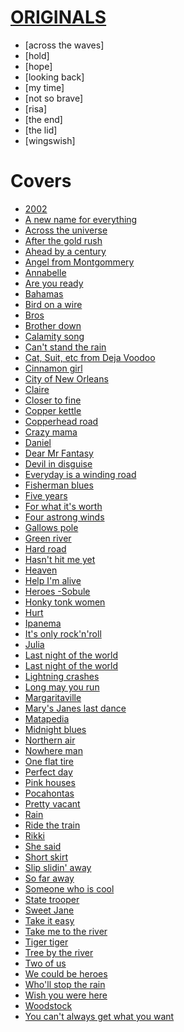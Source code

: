 


# [ORIGINALS](https://drive.google.com/drive/folders/1z0ft2zOqth9AEzh6ZIvWN7xUag6-_nIx?usp=sharing)
- [across the waves]
- [hold]
- [hope]
- [looking back]
- [my time]
- [not so brave]
- [risa]
- [the end]
- [the lid]
- [wingswish]

# Covers 
- [2002](https://www.youtube.com/watch?v=873Y6t-uCvE)
- [A new name for everything](https://www.youtube.com/watch?v=KMPPVUPUC1E)
- [Across the universe](https://www.youtube.com/watch?v=a4UQJwd3awQ)
- [After the gold rush](https://www.youtube.com/watch?v=d6Zf4D1tHdw)
- [Ahead by a century](https://www.youtube.com/watch?v=QE2joQsWXJg)
- [Angel from Montgommery](https://www.youtube.com/watch?v=WKjIDJAP7Lg)
- [Annabelle](https://www.youtube.com/watch?v=yOk1UDGSIcc)
- [Are you ready](https://www.youtube.com/watch?v=MmDQJjCHDOQ)
- [Bahamas](https://www.youtube.com/watch?v=w_BbyXcMh7Y)
- [Bird on a wire](https://www.youtube.com/watch?v=qq9hT-FdknE)
- [Bros](https://www.youtube.com/watch?v=TD_Q9CxXTo4)
- [Brother down](https://www.youtube.com/watch?v=71EnaOs-Xdk)
- [Calamity song](https://www.youtube.com/watch?v=lcGSEbfegrs)
- [Can't stand the rain](https://www.youtube.com/watch?v=_RWKphdVsXg)
- [Cat, Suit, etc from Deja Voodoo](https://www.youtube.com/watch?v=M_YUnyKxgJ4)
- [Cinnamon girl](https://www.youtube.com/watch?v=jREf47BPe5w)
- [City of New Orleans](https://www.youtube.com/watch?v=jWYWaayje3o)
- [Claire](https://www.youtube.com/watch?v=bvIJs5_2PD4)
- [Closer to fine](https://www.youtube.com/watch?v=HUgwM1Ky228)
- [Copper kettle](https://www.youtube.com/watch?v=_r4He-YOm1o&list=OLAK5uy_m9akF4iT5WLjaCT16gSim-qVr0rHA-DgU&index=3)
- [Copperhead road](https://www.youtube.com/watch?v=xvaEJzoaYZk)
- [Crazy mama](https://www.youtube.com/watch?v=lcY5SQECqks)
- [Daniel](https://www.youtube.com/watch?v=-9xib-hCm6c)
- [Dear Mr Fantasy](https://www.youtube.com/watch?v=sS_eHdqcrM8)
- [Devil in disguise](https://www.youtube.com/watch?v=qVj6QBhdmiw)
- [Everyday is a  winding road](https://www.youtube.com/watch?v=e3QK_NwfECg)
- [Fisherman blues](https://www.youtube.com/watch?v=a4UQJwd3awQ)
- [Five years](https://www.youtube.com/watch?v=2ObjtVdsV3I)
- [For what it's worth](https://www.youtube.com/watch?v=gp5JCrSXkJY)
- [Four astrong winds](https://www.youtube.com/watch?v=DP9UjLeLN5A&list=RDDP9UjLeLN5A&start_radio=1)
- [Gallows pole](https://www.youtube.com/watch?v=CmxaT37yeOs)
- [Green river](https://www.youtube.com/watch?v=3WbmBK9BR9U)
- [Hard road](https://www.youtube.com/watch?v=LRGyGEtZyY4)
- [Hasn't hit me yet](https://www.youtube.com/watch?v=oMt0skVPC0o)
- [Heaven](https://www.youtube.com/watch?v=JAa7J10D8Qw)
- [Help I'm alive](https://www.youtube.com/watch?v=ZoK63Bk7pgw)
- [Heroes -Sobule](https://www.youtube.com/watch?v=xlsAdYjUzI4)
- [Honky tonk women](https://www.youtube.com/watch?v=hqqkGxZ1_8I)
- [Hurt](https://www.youtube.com/watch?v=8AHCfZTRGiI)
- [Ipanema](https://www.youtube.com/watch?v=s61-e29Vr6Q)
- [It's only rock'n'roll](https://www.youtube.com/watch?v=DmgCy__eUa8)
- [Julia](https://www.youtube.com/watch?v=OKDloS2gBHs)
- [Last night of the world](https://www.youtube.com/watch?v=Z55Qqz42_Kk)
- [Last night of the world](https://www.youtube.com/watch?v=pfdcygkV7UY)
- [Lightning crashes](https://www.youtube.com/watch?v=xsJ4O-nSveg)
- [Long may you run](https://www.youtube.com/watch?v=dVM8_jAL86w)
- [Margaritaville](https://www.youtube.com/watch?v=mrF4nF8VUb4)
- [Mary's Janes last dance](https://www.youtube.com/watch?v=YtZeVx5Om4c)
- [Matapedia](https://www.youtube.com/watch?v=I8q9GeHUp2w)
- [Midnight blues](https://www.youtube.com/watch?v=_EQeEXEswgo)
- [Northern air](https://www.youtube.com/watch?v=0RIcuFySNXE)
- [Nowhere man](https://www.youtube.com/watch?v=8scSwaKbE64)
- [One flat tire](https://www.youtube.com/watch?v=iWybOqVHAog)
- [Perfect day](https://www.youtube.com/watch?v=V0--emrNth8)
- [Pink houses](https://www.youtube.com/watch?v=qOfkpu6749w)
- [Pocahontas](https://www.youtube.com/watch?v=bJPq90mBXEE)
- [Pretty vacant](https://www.youtube.com/watch?v=2sQaJNtbSzI)
- [Rain](https://www.youtube.com/watch?v=cK5G8fPmWeA)
- [Ride the train](https://www.youtube.com/watch?v=9GlNKST3_Rc)
- [Rikki](https://www.youtube.com/watch?v=UfZWp-hGCdA)
- [She said](https://www.youtube.com/watch?v=rLzfo59AdEc)
- [Short skirt](https://www.youtube.com/watch?v=85zV1fpSJQ0)
- [Slip slidin' away](https://www.youtube.com/watch?v=iUODdPpnxcA)
- [So far away](https://www.youtube.com/watch?v=8QsE7Ln9dn8)
- [Someone who is cool](https://www.youtube.com/watch?v=eimpocAKIv0)
- [State trooper](https://www.youtube.com/watch?v=nU5MyNuBdhg)
- [Sweet Jane](https://www.youtube.com/watch?v=Fa9nN3G2CSg)
- [Take it easy](https://www.youtube.com/watch?v=EWw9M_hPJbU)
- [Take me to the river](https://www.youtube.com/watch?v=9FBUgdhxe9M)
- [Tiger tiger](https://www.youtube.com/watch?v=DRpMsCRIS_o)
- [Tree by the river](https://www.youtube.com/watch?v=ocr2-7W1GHw)
- [Two of us](https://www.youtube.com/watch?v=cLQox8e9688)
- [We could be heroes](https://www.youtube.com/watch?v=YLp2cW7ICCU)
- [Who'll stop the rain](https://www.youtube.com/watch?v=lIPan-rEQJA)
- [Wish you were here](https://www.youtube.com/watch?v=hjpF8ukSrvk)
- [Woodstock](https://www.youtube.com/watch?v=Irb-B2mwAJU)
- [You can't always get what you want](https://www.youtube.com/watch?v=krxU5Y9lCS8)

